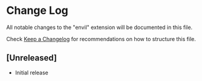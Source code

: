 # Change Log

All notable changes to the "envil" extension will be documented in this file.

Check [Keep a Changelog](http://keepachangelog.com/) for recommendations on how to structure this file.

## [Unreleased]

- Initial release